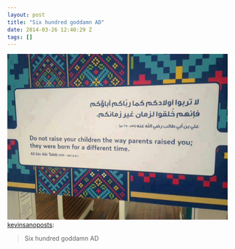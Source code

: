 ```yaml
---
layout: post
title: "Six hundred goddamn AD"
date: 2014-03-26 12:40:29 Z
tags: []
---
```

![](/media/2014/03/80772897382.jpg)
[kevinsanoposts](http://kevinsanoposts.tumblr.com/post/64945447194/six-hundred-goddamn-ad):

> Six hundred goddamn AD
